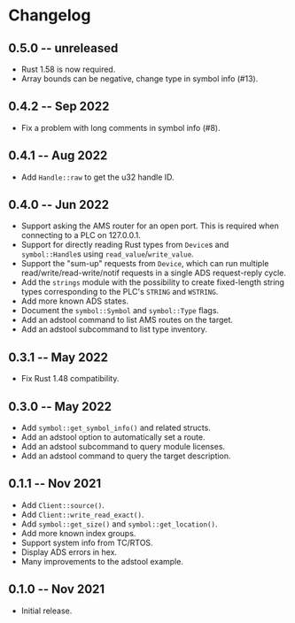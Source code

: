 # Changelog

## 0.5.0 -- unreleased

- Rust 1.58 is now required.
- Array bounds can be negative, change type in symbol info (#13).

## 0.4.2 -- Sep 2022

- Fix a problem with long comments in symbol info (#8).

## 0.4.1 -- Aug 2022

- Add `Handle::raw` to get the u32 handle ID.

## 0.4.0 -- Jun 2022

- Support asking the AMS router for an open port.  This is required when
  connecting to a PLC on 127.0.0.1.
- Support for directly reading Rust types from `Device`s and `symbol::Handle`s
  using `read_value`/`write_value`.
- Support the "sum-up" requests from `Device`, which can run multiple
  read/write/read-write/notif requests in a single ADS request-reply cycle.
- Add the `strings` module with the possibility to create fixed-length string
  types corresponding to the PLC's `STRING` and `WSTRING`.
- Add more known ADS states.
- Document the `symbol::Symbol` and `symbol::Type` flags.
- Add an adstool command to list AMS routes on the target.
- Add an adstool subcommand to list type inventory.

## 0.3.1 -- May 2022

- Fix Rust 1.48 compatibility.

## 0.3.0 -- May 2022

- Add `symbol::get_symbol_info()` and related structs.
- Add an adstool option to automatically set a route.
- Add an adstool subcommand to query module licenses.
- Add an adstool command to query the target description.

## 0.1.1 -- Nov 2021

- Add `Client::source()`.
- Add `Client::write_read_exact()`.
- Add `symbol::get_size()` and `symbol::get_location()`.
- Add more known index groups.
- Support system info from TC/RTOS.
- Display ADS errors in hex.
- Many improvements to the adstool example.

## 0.1.0 -- Nov 2021

- Initial release.
